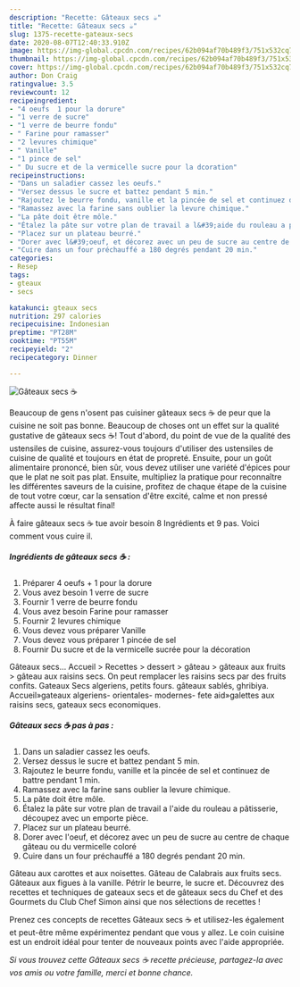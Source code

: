 ```yaml
---
description: "Recette: Gâteaux secs ☕"
title: "Recette: Gâteaux secs ☕"
slug: 1375-recette-gateaux-secs
date: 2020-08-07T12:40:33.910Z
image: https://img-global.cpcdn.com/recipes/62b094af70b489f3/751x532cq70/gateaux-secs-☕-photo-principale-de-la-recette.jpg
thumbnail: https://img-global.cpcdn.com/recipes/62b094af70b489f3/751x532cq70/gateaux-secs-☕-photo-principale-de-la-recette.jpg
cover: https://img-global.cpcdn.com/recipes/62b094af70b489f3/751x532cq70/gateaux-secs-☕-photo-principale-de-la-recette.jpg
author: Don Craig
ratingvalue: 3.5
reviewcount: 12
recipeingredient:
- "4 oeufs  1 pour la dorure"
- "1 verre de sucre"
- "1 verre de beurre fondu"
- " Farine pour ramasser"
- "2 levures chimique"
- " Vanille"
- "1 pince de sel"
- " Du sucre et de la vermicelle sucre pour la dcoration"
recipeinstructions:
- "Dans un saladier cassez les oeufs."
- "Versez dessus le sucre et battez pendant 5 min."
- "Rajoutez le beurre fondu, vanille et la pincée de sel et continuez de battre pendant 1 min."
- "Ramassez avec la farine sans oublier la levure chimique."
- "La pâte doit être môle."
- "Étalez la pâte sur votre plan de travail a l&#39;aide du rouleau a pâtisserie, découpez avec un emporte pièce."
- "Placez sur un plateau beurré."
- "Dorer avec l&#39;oeuf, et décorez avec un peu de sucre au centre de chaque gâteau ou du vermicelle coloré"
- "Cuire dans un four préchauffé a 180 degrés pendant 20 min."
categories:
- Resep
tags:
- gteaux
- secs

katakunci: gteaux secs 
nutrition: 297 calories
recipecuisine: Indonesian
preptime: "PT28M"
cooktime: "PT55M"
recipeyield: "2"
recipecategory: Dinner

---
```



![Gâteaux secs ☕](https://img-global.cpcdn.com/recipes/62b094af70b489f3/751x532cq70/gateaux-secs-☕-photo-principale-de-la-recette.jpg)

Beaucoup de gens n'osent pas cuisiner gâteaux secs ☕ de peur que la cuisine ne soit pas bonne. Beaucoup de choses ont un effet sur la qualité gustative de gâteaux secs ☕! Tout d'abord, du point de vue de la qualité des ustensiles de cuisine, assurez-vous toujours d'utiliser des ustensiles de cuisine de qualité et toujours en état de propreté. Ensuite, pour un goût alimentaire prononcé, bien sûr, vous devez utiliser une variété d'épices pour que le plat ne soit pas plat. Ensuite, multipliez la pratique pour reconnaître les différentes saveurs de la cuisine, profitez de chaque étape de la cuisine de tout votre cœur, car la sensation d'être excité, calme et non pressé affecte aussi le résultat final!

<!--inarticleads1-->

À faire gâteaux secs ☕ tue avoir besoin 8 Ingrédients et 9 pas. Voici comment vous cuire il.

##### Ingrédients de gâteaux secs ☕ :

1. Préparer 4 oeufs + 1 pour la dorure
1. Vous avez besoin 1 verre de sucre
1. Fournir 1 verre de beurre fondu
1. Vous avez besoin  Farine pour ramasser
1. Fournir 2 levures chimique
1. Vous devez vous préparer  Vanille
1. Vous devez vous préparer 1 pincée de sel
1. Fournir  Du sucre et de la vermicelle sucrée pour la décoration


Gâteaux secs… Accueil &gt; Recettes &gt; dessert &gt; gâteau &gt; gâteaux aux fruits &gt; gâteau aux raisins secs. On peut remplacer les raisins secs par des fruits confits. Gateaux Secs algeriens, petits fours. gâteaux sablés, ghribiya. Accueil»gateaux algeriens- orientales- modernes- fete aid»galettes aux raisins secs, gateaux secs economiques. 

<!--inarticleads2-->

##### Gâteaux secs ☕ pas à pas :

1. Dans un saladier cassez les oeufs.
1. Versez dessus le sucre et battez pendant 5 min.
1. Rajoutez le beurre fondu, vanille et la pincée de sel et continuez de battre pendant 1 min.
1. Ramassez avec la farine sans oublier la levure chimique.
1. La pâte doit être môle.
1. Étalez la pâte sur votre plan de travail a l&#39;aide du rouleau a pâtisserie, découpez avec un emporte pièce.
1. Placez sur un plateau beurré.
1. Dorer avec l&#39;oeuf, et décorez avec un peu de sucre au centre de chaque gâteau ou du vermicelle coloré
1. Cuire dans un four préchauffé a 180 degrés pendant 20 min.


Gâteau aux carottes et aux noisettes. Gâteau de Calabrais aux fruits secs. Gâteaux aux figues à la vanille. Pétrir le beurre, le sucre et. Découvrez des recettes et techniques de gateaux secs et de gâteaux secs du Chef et des Gourmets du Club Chef Simon ainsi que nos sélections de recettes ! 

<!--inarticleads1-->

<p>
Prenez ces concepts de recettes Gâteaux secs ☕ et utilisez-les également et peut-être même expérimentez pendant que vous y allez. Le coin cuisine est un endroit idéal pour tenter de nouveaux points avec l'aide appropriée.
</p>

<p>
<i>Si vous trouvez cette Gâteaux secs ☕ recette précieuse, partagez-la avec vos amis ou votre famille, merci et bonne chance.</i>
</p>

